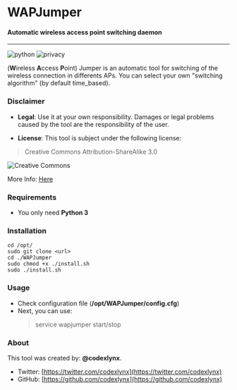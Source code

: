 # **WAPJumper**
#### Automatic wireless access point switching daemon
--------

![python](https://img.shields.io/badge/python-3.*-green.svg?style=flat)
![privacy](https://img.shields.io/badge/privacy-tool-red.svg?style=flat)

(**W**ireless **A**ccess **P**oint) Jumper is an automatic tool for switching
of the wireless connection in differents APs. You can select your own
"switching algorithm" (by default time_based).

### Disclaimer

* __Legal__:
Use it at your own responsibility. Damages or legal problems caused by the tool are the responsibility of the user.

* __License__:
This tool is subject under the following license:

 >Creative Commons Attribution-ShareAlike 3.0

 ![](https://licensebuttons.net/l/by-sa/3.0/88x31.png "Creative Commons")

 More Info: [Here](https://creativecommons.org/licenses/by-sa/3.0/ "Legal Description")

### Requirements

* You only need **Python 3**

### Installation

```
cd /opt/
sudo git clone <url>
cd ./WAPJumper
sudo chmod +x ./install.sh
sudo ./install.sh
```

### Usage

* Check configuration file (**/opt/WAPJumper/config.cfg**)
* Next, you can use:
  > service wapjumper start/stop

### About
This tool was created by: __@codexlynx__.

* Twitter: [https://twitter.com/codexlynx](https://twitter.com/codexlynx)
* GitHub: [https://github.com/codexlynx](https://github.com/codexlynx)
